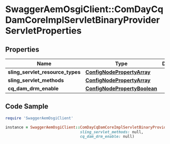 # SwaggerAemOsgiClient::ComDayCqDamCoreImplServletBinaryProviderServletProperties

## Properties

Name | Type | Description | Notes
------------ | ------------- | ------------- | -------------
**sling_servlet_resource_types** | [**ConfigNodePropertyArray**](ConfigNodePropertyArray.md) |  | [optional] 
**sling_servlet_methods** | [**ConfigNodePropertyArray**](ConfigNodePropertyArray.md) |  | [optional] 
**cq_dam_drm_enable** | [**ConfigNodePropertyBoolean**](ConfigNodePropertyBoolean.md) |  | [optional] 

## Code Sample

```ruby
require 'SwaggerAemOsgiClient'

instance = SwaggerAemOsgiClient::ComDayCqDamCoreImplServletBinaryProviderServletProperties.new(sling_servlet_resource_types: null,
                                 sling_servlet_methods: null,
                                 cq_dam_drm_enable: null)
```


